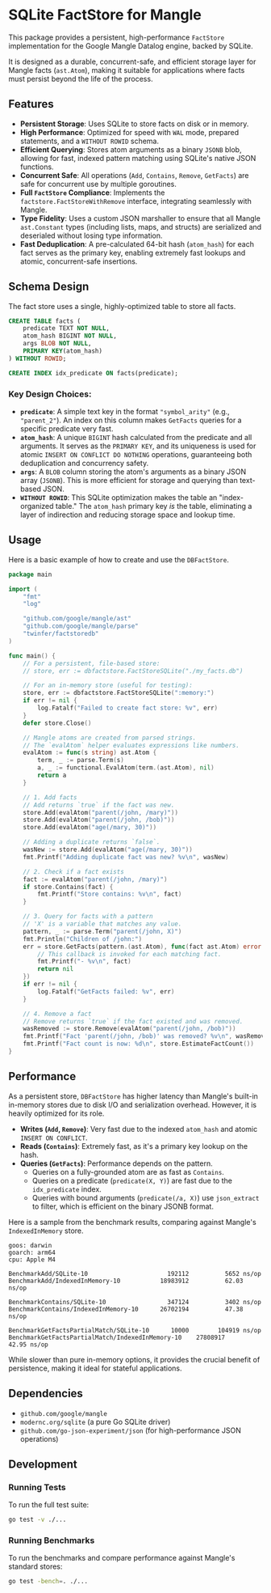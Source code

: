 # SQLite FactStore for Mangle

This package provides a persistent, high-performance `FactStore` implementation for the Google Mangle Datalog engine, backed by SQLite.

It is designed as a durable, concurrent-safe, and efficient storage layer for Mangle facts (`ast.Atom`), making it suitable for applications where facts must persist beyond the life of the process.

## Features

*   **Persistent Storage**: Uses SQLite to store facts on disk or in memory.
*   **High Performance**: Optimized for speed with `WAL` mode, prepared statements, and a `WITHOUT ROWID` schema.
*   **Efficient Querying**: Stores atom arguments as a binary `JSONB` blob, allowing for fast, indexed pattern matching using SQLite's native JSON functions.
*   **Concurrent Safe**: All operations (`Add`, `Contains`, `Remove`, `GetFacts`) are safe for concurrent use by multiple goroutines.
*   **Full `FactStore` Compliance**: Implements the `factstore.FactStoreWithRemove` interface, integrating seamlessly with Mangle.
*   **Type Fidelity**: Uses a custom JSON marshaller to ensure that all Mangle `ast.Constant` types (including lists, maps, and structs) are serialized and deserialed without losing type information.
*   **Fast Deduplication**: A pre-calculated 64-bit hash (`atom_hash`) for each fact serves as the primary key, enabling extremely fast lookups and atomic, concurrent-safe insertions.

## Schema Design

The fact store uses a single, highly-optimized table to store all facts.

```sql
CREATE TABLE facts (
    predicate TEXT NOT NULL,
    atom_hash BIGINT NOT NULL,
    args BLOB NOT NULL,
    PRIMARY KEY(atom_hash)
) WITHOUT ROWID;

CREATE INDEX idx_predicate ON facts(predicate);
```

### Key Design Choices:

*   **`predicate`**: A simple text key in the format `"symbol_arity"` (e.g., `"parent_2"`). An index on this column makes `GetFacts` queries for a specific predicate very fast.
*   **`atom_hash`**: A unique `BIGINT` hash calculated from the predicate and all arguments. It serves as the `PRIMARY KEY`, and its uniqueness is used for atomic `INSERT ON CONFLICT DO NOTHING` operations, guaranteeing both deduplication and concurrency safety.
*   **`args`**: A `BLOB` column storing the atom's arguments as a binary JSON array (`JSONB`). This is more efficient for storage and querying than text-based JSON.
*   **`WITHOUT ROWID`**: This SQLite optimization makes the table an "index-organized table." The `atom_hash` primary key *is* the table, eliminating a layer of indirection and reducing storage space and lookup time.

## Usage

Here is a basic example of how to create and use the `DBFactStore`.

```go
package main

import (
	"fmt"
	"log"

	"github.com/google/mangle/ast"
	"github.com/google/mangle/parse"
	"twinfer/factstoredb" 
)

func main() {
	// For a persistent, file-based store:
	// store, err := dbfactstore.FactStoreSQLite("./my_facts.db")

	// For an in-memory store (useful for testing):
	store, err := dbfactstore.FactStoreSQLite(":memory:")
	if err != nil {
		log.Fatalf("Failed to create fact store: %v", err)
	}
	defer store.Close()

	// Mangle atoms are created from parsed strings.
	// The `evalAtom` helper evaluates expressions like numbers.
	evalAtom := func(s string) ast.Atom {
		term, _ := parse.Term(s)
		a, _ := functional.EvalAtom(term.(ast.Atom), nil)
		return a
	}

	// 1. Add facts
	// Add returns `true` if the fact was new.
	store.Add(evalAtom("parent(/john, /mary)"))
	store.Add(evalAtom("parent(/john, /bob)"))
	store.Add(evalAtom("age(/mary, 30)"))

	// Adding a duplicate returns `false`.
	wasNew := store.Add(evalAtom("age(/mary, 30)"))
	fmt.Printf("Adding duplicate fact was new? %v\n", wasNew)

	// 2. Check if a fact exists
	fact := evalAtom("parent(/john, /mary)")
	if store.Contains(fact) {
		fmt.Printf("Store contains: %v\n", fact)
	}

	// 3. Query for facts with a pattern
	// 'X' is a variable that matches any value.
	pattern, _ := parse.Term("parent(/john, X)")
	fmt.Println("Children of /john:")
	err = store.GetFacts(pattern.(ast.Atom), func(fact ast.Atom) error {
		// This callback is invoked for each matching fact.
		fmt.Printf("- %v\n", fact)
		return nil
	})
	if err != nil {
		log.Fatalf("GetFacts failed: %v", err)
	}

	// 4. Remove a fact
	// Remove returns `true` if the fact existed and was removed.
	wasRemoved := store.Remove(evalAtom("parent(/john, /bob)"))
	fmt.Printf("Fact 'parent(/john, /bob)' was removed? %v\n", wasRemoved)
	fmt.Printf("Fact count is now: %d\n", store.EstimateFactCount())
}
```

## Performance

As a persistent store, `DBFactStore` has higher latency than Mangle's built-in in-memory stores due to disk I/O and serialization overhead. However, it is heavily optimized for its role.

*   **Writes (`Add`, `Remove`)**: Very fast due to the indexed `atom_hash` and atomic `INSERT ON CONFLICT`.
*   **Reads (`Contains`)**: Extremely fast, as it's a primary key lookup on the hash.
*   **Queries (`GetFacts`)**: Performance depends on the pattern.
    *   Queries on a fully-grounded atom are as fast as `Contains`.
    *   Queries on a predicate (`predicate(X, Y)`) are fast due to the `idx_predicate` index.
    *   Queries with bound arguments (`predicate(/a, X)`) use `json_extract` to filter, which is efficient on the binary JSONB format.

Here is a sample from the benchmark results, comparing against Mangle's `IndexedInMemory` store.

```
goos: darwin
goarch: arm64
cpu: Apple M4

BenchmarkAdd/SQLite-10                      192112          5652 ns/op
BenchmarkAdd/IndexedInMemory-10           18983912          62.03 ns/op

BenchmarkContains/SQLite-10                 347124          3402 ns/op
BenchmarkContains/IndexedInMemory-10      26702194          47.38 ns/op

BenchmarkGetFactsPartialMatch/SQLite-10      10000        104919 ns/op
BenchmarkGetFactsPartialMatch/IndexedInMemory-10    27808917          42.95 ns/op
```

While slower than pure in-memory options, it provides the crucial benefit of persistence, making it ideal for stateful applications.

## Dependencies

*   `github.com/google/mangle`
*   `modernc.org/sqlite` (a pure Go SQLite driver)
*   `github.com/go-json-experiment/json` (for high-performance JSON operations)

## Development

### Running Tests

To run the full test suite:
```bash
go test -v ./...
```

### Running Benchmarks

To run the benchmarks and compare performance against Mangle's standard stores:
```bash
go test -bench=. ./...
```